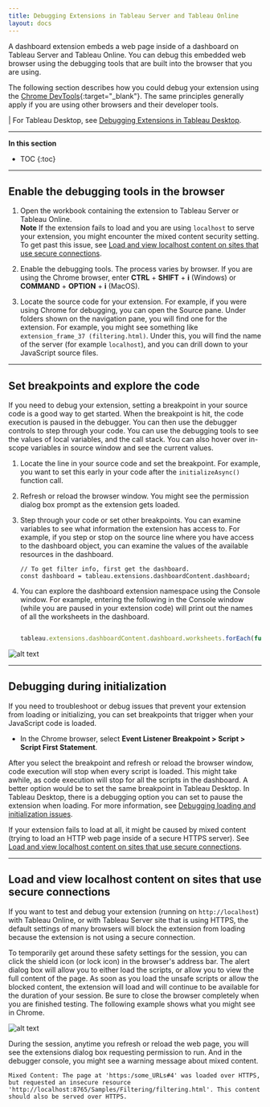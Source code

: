 ```yaml
---
title: Debugging Extensions in Tableau Server and Tableau Online 
layout: docs
---
```


A dashboard extension embeds a web page inside of a dashboard on Tableau Server and Tableau Online. You can debug this embedded web browser using the debugging tools that are built into the browser that you are using.

The following section describes how you could debug your extension using the [Chrome DevTools](https://developers.google.com/web/tools/chrome-devtools/){:target="_blank"}. The same principles generally apply if you are using other browsers and their developer tools. 

| For Tableau Desktop, see [Debugging Extensions in Tableau Desktop]({{site.baseurl}}/docs/trex_debugging.html).

---
**In this section**

* TOC
{:toc}



---

## Enable the debugging tools in the browser

1. Open the workbook containing the extension to Tableau Server or Tableau Online.
   <br>**Note** If the extension fails to load and you are using `localhost` to serve your extension, you might encounter the mixed content security setting. To get past this issue, see [Load and view localhost content on sites that use secure connections]({{site.baseurl}}/docs/trex_debug_server.html#load-and-view-localhost-content-on-sites-that-use-secure-connections).

1. Enable the debugging tools. The process varies by browser. If you are using the Chrome browser, enter **CTRL** + **SHIFT** + **i** (Windows) or **COMMAND** + **OPTION** + **i** (MacOS). 

2. Locate the source code for your extension. 
For example, if you were using Chrome for debugging, you can open the Source pane. Under folders shown on the navigation pane, you will find one for the extension. For example, you might see something like `extension_frame_37 (filtering.html)`.
Under this, you will find the name of the server (for example `localhost`), and you can drill down to your JavaScript source files.

---

## Set breakpoints and explore the code

If you need to debug your extension, setting a breakpoint in your source code is a good way to get started. When the breakpoint is hit, the code execution is paused in the debugger. You can then use the debugger controls to step through your code. You can use the debugging tools to see the values of local variables, and the call stack. You can also hover over in-scope variables in source window and see the current values.

1. Locate the line in your source code and set the breakpoint. For example, you want to set this early in your code after the  `initializeAsync()` function call.

2. Refresh or reload the browser window. You might see the permission dialog box prompt as the extension gets loaded.

3. Step through your code or set other breakpoints. You can examine variables to see what information the extension has access to. For example, if you step or stop on the source line where you have access to the dashboard object, you can examine the values of the available resources in the dashboard. 

    ```javascript/
    // To get filter info, first get the dashboard.
    const dashboard = tableau.extensions.dashboardContent.dashboard;
    ```

4. You can explore the dashboard extension namespace using the Console window. For example, entering the following in the Console window (while you are paused in your extension code) will print out the names of all the worksheets in the dashboard.


    ```javascript

    tableau.extensions.dashboardContent.dashboard.worksheets.forEach(function (worksheet){console.log(worksheet.name)})

    ```



![alt text]({{site.baseurl}}/assets/server_dbg_chrome.png "Chrome browser showing an extension breakpoint")



---

## Debugging during initialization 

If you need to troubleshoot or debug issues that prevent your extension from loading or initializing, you can set breakpoints that trigger when your JavaScript code is loaded. 

- In the Chrome browser, select **Event Listener Breakpoint > Script > Script First Statement**. 

After you select the breakpoint and refresh or reload the browser window, code execution will stop when every script is loaded. This might take awhile, as code execution will stop for all the scripts in the dashboard. A better option would be to set the same breakpoint in Tableau Desktop. In Tableau Desktop, there is a debugging option you can set to pause the extension when loading. For more information, see [Debugging loading and initialization issues]({{site.baseurl}}/docs/trex_debugging.html#debugging-loading-and-inialization-issues). 

If your extension fails to load at all, it might be caused by mixed content (trying to load an HTTP web page inside of a secure HTTPS server). See [Load and view localhost content on sites that use secure connections]({{site.baseurl}}/docs/trex_debug_server.html#load-and-view-localhost-content-on-sites-that-use-secure-connections).


---

## Load and view localhost content on sites that use secure connections

If you want to test and debug your extension (running on `http://localhost`) with Tableau Online, or with Tableau Server site that is using HTTPS, the default settings of many browsers will block the extension from loading because the extension is not using a secure connection.

To temporarily get around these safety settings for the session, you can click the shield icon (or lock icon) in the browser's address bar. The alert dialog box will allow you to either load the scripts, or allow you to view the full content of the page. As soon as you load the unsafe scripts or allow the blocked content, the extension will load and will continue to be available for the duration of your session. Be sure to close the browser completely when you are finished testing. The following example shows what you might see in Chrome. 
<br/>

![alt text]({{site.baseurl}}/assets/online_blocked_extension.png "Chrome browser showing alert when extension running on a localhost server")


During the session, anytime you refresh or reload the web page, you will see the extensions dialog box requesting permission to run. And in the debugger console, you might see a warning message about mixed content.

```
Mixed Content: The page at 'https:/some_URLs#4' was loaded over HTTPS, but requested an insecure resource 'http://localhost:8765/Samples/Filtering/filtering.html'. This content should also be served over HTTPS.

```


